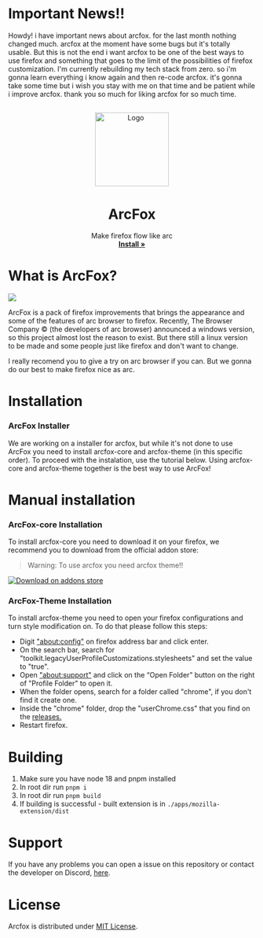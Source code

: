 # Important News!!
Howdy! i have important news about arcfox. for the last month nothing changed much. arcfox at the moment have some bugs but it's totally usable. But this is not the end i want arcfox to be one of the best ways to use firefox and something that goes to the limit of the possibilities of firefox customization. I'm currently rebuilding my tech stack from zero. so i'm gonna learn everything i know again and then re-code arcfox. it's gonna take some time but i wish you stay with me on that time and be patient while i improve arcfox. thank you so much for liking arcfox for so much time. 

##

<p align="center">
  <a href="#">
  </a>
  <p align="center">
   <img width="150" height="150" src="/logo.png" alt="Logo">
  </p>
  <h1 align="center"><b>ArcFox</b></h1>
  <p align="center">
  Make firefox flow like arc
    <br />
    <a href="https://github.com/use-arcfox/arcfox/releases"><strong>Install »</strong></a>
    <br />
  </p>
</p>

# What is ArcFox?
<img src="screenshot.png"/>

ArcFox is a pack of firefox improvements that brings the appearance and some of the features of arc browser to firefox. Recently, The Browser Company © (the developers of arc browser) announced a windows version, so this project almost lost the reason to exist. But there still a linux version to be made and some people just like firefox and don't want to change.

I really recomend you to give a try on arc browser if you can. But we gonna do our best to make firefox nice as arc.

# Installation

### ArcFox Installer
We are working on a installer for arcfox, but while it's not done to use ArcFox you need to install arcfox-core and arcfox-theme (in this specific order). To proceed with the instalation, use the tutorial below. Using arcfox-core and arcfox-theme together is the best way to use ArcFox!

# Manual installation

### ArcFox-core Installation
To install arcfox-core you need to download it on your firefox, we recommend you to download from the official addon store:

> Warning: To use arcfox you need arcfox theme!!

<a href="https://addons.mozilla.org/firefox/addon/arcfox/">
  <img src="firefox.png" alt="Download on addons store"></img>
</a>

### ArcFox-Theme Installation
To install arcfox-theme you need to open your firefox configurations and turn style modification on. To do that please follow this steps:

- Digit <a href="about:config">"about:config"</a> on firefox address bar and click enter.
- On the search bar, search for "toolkit.legacyUserProfileCustomizations.stylesheets" and set the value to "true".
- Open <a href="about:support">"about:support"</a> and click on the “Open Folder” button on the right of "Profile Folder" to open it.
- When the folder opens, search for a folder called "chrome", if you don't find it create one.
- Inside the "chrome" folder, drop the "userChrome.css" that you find on the <a href="https://github.com/use-arcfox/arcfox/releases">releases.</a>
- Restart firefox.

# Building

1. Make sure you have node 18 and pnpm installed
2. In root dir run `pnpm i`
3. In root dir run `pnpm build`
4. If building is successful - built extension is in `./apps/mozilla-extension/dist`

# Support
If you have any problems you can open a issue on this repository or contact the developer on Discord, [here](https://discord.gg/C2aGfAgAHk).

# License
Arcfox is distributed under [MIT License](/LICENSE).
